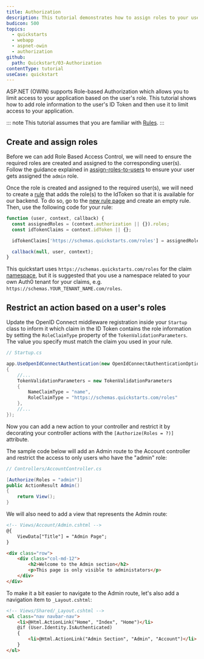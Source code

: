 ```yaml
---
title: Authorization
description: This tutorial demonstrates how to assign roles to your users, and use those roles to authorize or deny a user to access certain routes in the app.
budicon: 500
topics:
  - quickstarts
  - webapp
  - aspnet-owin
  - authorization
github:
  path: Quickstart/03-Authorization
contentType: tutorial
useCase: quickstart
---
```


ASP.NET (OWIN) supports Role-based Authorization which allows you to limit access to your application based on the user's role. This tutorial shows how to add role information to the user's ID Token and then use it to limit access to your application.

::: note
This tutorial assumes that you are familiar with [Rules](/rules/current).
:::

## Create and assign roles

Before we can add Role Based Access Control, we will need to ensure the required roles are created and assigned to the corresponding user(s).
Follow the guidance explained in [assign-roles-to-users](/users/assign-roles-to-users) to ensure your user gets assigned the `admin` role.

Once the role is created and assigned to the required user(s), we will need to create a [rule](/rules/current) that adds the role(s) to the IdToken so that it is available for our backend. To do so, go to the [new rule page](${manage_url}/#/rules/new) and create an empty rule. Then, use the following code for your rule:

``` js
function (user, context, callback) {
  const assignedRoles = (context.authorization || {}).roles;
  const idTokenClaims = context.idToken || {};

  idTokenClaims['https://schemas.quickstarts.com/roles'] = assignedRoles;

  callback(null, user, context);
}
```

This quickstart uses `https://schemas.quickstarts.com/roles` for the claim [namespace](/tokens/guides/create-namespaced-custom-claims), but it is suggested that you use a namespace related to your own Auth0 tenant for your claims, e.g. `https://schemas.YOUR_TENANT_NAME.com/roles`.

## Restrict an action based on a user's roles

Update the OpenID Connect middleware registration inside your `Startup` class to inform it which claim in the ID Token contains the role information by setting the `RoleClaimType` property of the `TokenValidationParameters`. The value you specify must match the claim you used in your rule.

``` csharp
// Startup.cs

app.UseOpenIdConnectAuthentication(new OpenIdConnectAuthenticationOptions
{
    //...
    TokenValidationParameters = new TokenValidationParameters
    {
        NameClaimType = "name",
        RoleClaimType = "https://schemas.quickstarts.com/roles"
    },
    //...
});

```

Now you can add a new action to your controller and restrict it by decorating your controller actions with the `[Authorize(Roles = ?)]` attribute.

The sample code below will add an Admin route to the Account controller and restrict the access to only users who have the "admin" role:

```csharp
// Controllers/AccountController.cs

[Authorize(Roles = "admin")]
public ActionResult Admin()
{
    return View();
}
```

We will also need to add a view that represents the Admin route:

``` html
<!-- Views/Account/Admin.cshtml -->
@{
    ViewData["Title"] = "Admin Page";
}

<div class="row">
    <div class="col-md-12">
        <h2>Welcome to the Admin section</h2>
        <p>This page is only visible to administators</p>
    </div>
</div>
```
To make it a bit easier to navigate to the Admin route, let's also add a navigation item to `_Layout.cshtml`:

``` html
<!-- Views/Shared/_Layout.cshtml -->
<ul class="nav navbar-nav">
    <li>@Html.ActionLink("Home", "Index", "Home")</li>
    @if (User.Identity.IsAuthenticated)
    {
        <li>@Html.ActionLink("Admin Section", "Admin", "Account")</li>
    }
</ul>
```
